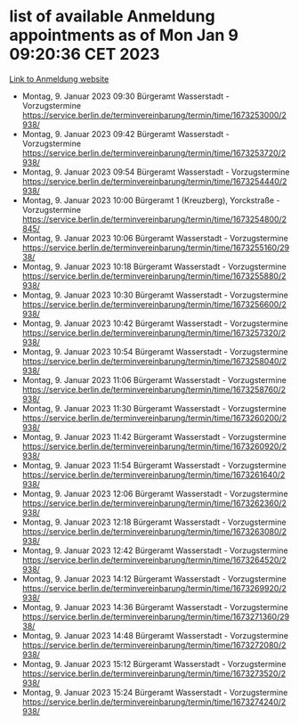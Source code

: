 # list of available Anmeldung appointments as of Mon Jan  9 09:20:36 CET 2023
[Link to Anmeldung website](https://service.berlin.de/terminvereinbarung/termin/tag.php?termin=0&anliegen[]=120686&dienstleisterlist=122210,122217,327316,122219,327312,122227,327314,122231,327346,122243,327348,122252,329742,122260,329745,122262,329748,122254,329751,122271,327278,122273,327274,122277,327276,330436,122280,327294,122282,327290,122284,327292,327539,122291,327270,122285,327266,122286,327264,122296,327268,150230,329760,122301,327282,122297,327286,122294,327284,122312,329763,122314,329775,122304,327330,122311,327334,122309,327332,122281,327352,122279,329772,122276,327324,122274,327326,122267,329766,122246,327318,122251,327320,122257,327322,122208,327298,122226,327300,121362,121364&herkunft=http%3A%2F%2Fservice.berlin.de%2Fdienstleistung%2F120686%2F)
- Montag, 9. Januar 2023 09:30 Bürgeramt Wasserstadt - Vorzugstermine https://service.berlin.de/terminvereinbarung/termin/time/1673253000/2938/
- Montag, 9. Januar 2023 09:42 Bürgeramt Wasserstadt - Vorzugstermine https://service.berlin.de/terminvereinbarung/termin/time/1673253720/2938/
- Montag, 9. Januar 2023 09:54 Bürgeramt Wasserstadt - Vorzugstermine https://service.berlin.de/terminvereinbarung/termin/time/1673254440/2938/
- Montag, 9. Januar 2023 10:00 Bürgeramt 1 (Kreuzberg), Yorckstraße - Vorzugstermine https://service.berlin.de/terminvereinbarung/termin/time/1673254800/2845/
- Montag, 9. Januar 2023 10:06 Bürgeramt Wasserstadt - Vorzugstermine https://service.berlin.de/terminvereinbarung/termin/time/1673255160/2938/
- Montag, 9. Januar 2023 10:18 Bürgeramt Wasserstadt - Vorzugstermine https://service.berlin.de/terminvereinbarung/termin/time/1673255880/2938/
- Montag, 9. Januar 2023 10:30 Bürgeramt Wasserstadt - Vorzugstermine https://service.berlin.de/terminvereinbarung/termin/time/1673256600/2938/
- Montag, 9. Januar 2023 10:42 Bürgeramt Wasserstadt - Vorzugstermine https://service.berlin.de/terminvereinbarung/termin/time/1673257320/2938/
- Montag, 9. Januar 2023 10:54 Bürgeramt Wasserstadt - Vorzugstermine https://service.berlin.de/terminvereinbarung/termin/time/1673258040/2938/
- Montag, 9. Januar 2023 11:06 Bürgeramt Wasserstadt - Vorzugstermine https://service.berlin.de/terminvereinbarung/termin/time/1673258760/2938/
- Montag, 9. Januar 2023 11:30 Bürgeramt Wasserstadt - Vorzugstermine https://service.berlin.de/terminvereinbarung/termin/time/1673260200/2938/
- Montag, 9. Januar 2023 11:42 Bürgeramt Wasserstadt - Vorzugstermine https://service.berlin.de/terminvereinbarung/termin/time/1673260920/2938/
- Montag, 9. Januar 2023 11:54 Bürgeramt Wasserstadt - Vorzugstermine https://service.berlin.de/terminvereinbarung/termin/time/1673261640/2938/
- Montag, 9. Januar 2023 12:06 Bürgeramt Wasserstadt - Vorzugstermine https://service.berlin.de/terminvereinbarung/termin/time/1673262360/2938/
- Montag, 9. Januar 2023 12:18 Bürgeramt Wasserstadt - Vorzugstermine https://service.berlin.de/terminvereinbarung/termin/time/1673263080/2938/
- Montag, 9. Januar 2023 12:42 Bürgeramt Wasserstadt - Vorzugstermine https://service.berlin.de/terminvereinbarung/termin/time/1673264520/2938/
- Montag, 9. Januar 2023 14:12 Bürgeramt Wasserstadt - Vorzugstermine https://service.berlin.de/terminvereinbarung/termin/time/1673269920/2938/
- Montag, 9. Januar 2023 14:36 Bürgeramt Wasserstadt - Vorzugstermine https://service.berlin.de/terminvereinbarung/termin/time/1673271360/2938/
- Montag, 9. Januar 2023 14:48 Bürgeramt Wasserstadt - Vorzugstermine https://service.berlin.de/terminvereinbarung/termin/time/1673272080/2938/
- Montag, 9. Januar 2023 15:12 Bürgeramt Wasserstadt - Vorzugstermine https://service.berlin.de/terminvereinbarung/termin/time/1673273520/2938/
- Montag, 9. Januar 2023 15:24 Bürgeramt Wasserstadt - Vorzugstermine https://service.berlin.de/terminvereinbarung/termin/time/1673274240/2938/
